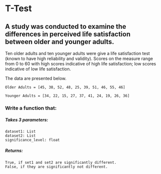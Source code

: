 # T-Test
## A study was conducted to examine the differences in perceived life satisfaction between older and younger adults.  
Ten older adults and ten younger adults were give a life satisfaction test (known to have high reliability and validity). 
Scores on the measure range from 0 to 60 with high scores indicative of high life satisfaction; 
low scores indicative of low life satisfaction.

The data are presented below.

    Older Adults = [45, 38, 52, 48, 25, 39, 51, 46, 55, 46]

    Younger Adults = [34, 22, 15, 27, 37, 41, 24, 19, 26, 36]

### Write a function that:

##### Takes 3 parameters:
    dataset1: List
    dataset2: List
    significance_level: float

##### Returns: 
    True, if set1 and set2 are significantly different.
    False, if they are significantly not different.
